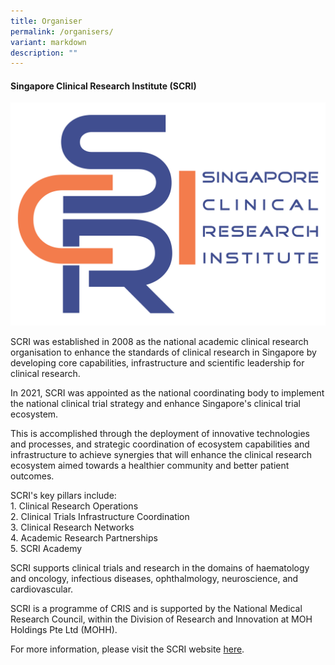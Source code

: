 ```yaml
---
title: Organiser
permalink: /organisers/
variant: markdown
description: ""
---
```

<h4><strong>Singapore Clinical Research Institute (SCRI)</strong></h4>

<div class="row padding--top--xl">
	<div class="col is-6">
		<img src="/images/scri_logo.png">
	</div>
</div>
<div class="row">
	<div class="col is-12">
				<p>SCRI was established in 2008 as the national academic clinical research organisation to enhance the standards of clinical research in Singapore by developing core capabilities, infrastructure and scientific leadership for clinical research.</p>

<p>In 2021, SCRI was appointed as the national coordinating body to implement the national clinical trial strategy and enhance Singapore's clinical trial ecosystem.</p>

<p>This is accomplished through the deployment of innovative technologies and processes, and strategic coordination of ecosystem capabilities and infrastructure to achieve synergies that will enhance the clinical research ecosystem aimed towards a healthier community and better patient outcomes.</p>

<p>SCRI's key pillars include:<br>
1. 	Clinical Research Operations<br>
2. 	Clinical Trials Infrastructure Coordination<br>
3. 	Clinical Research Networks<br>
4. 	Academic Research Partnerships<br>
5. 	SCRI Academy</p>

<p>SCRI supports clinical trials and research in the domains of haematology and oncology, infectious diseases, ophthalmology, neuroscience, and cardiovascular.</p>

<p>SCRI is a programme of CRIS and is supported by the National Medical Research Council, within the Division of Research and Innovation at MOH Holdings Pte Ltd (MOHH).</p>
		<p>For more information, please visit the SCRI website <a href="https://www.scri.edu.sg">here</a>.</p>
	</div>
</div>